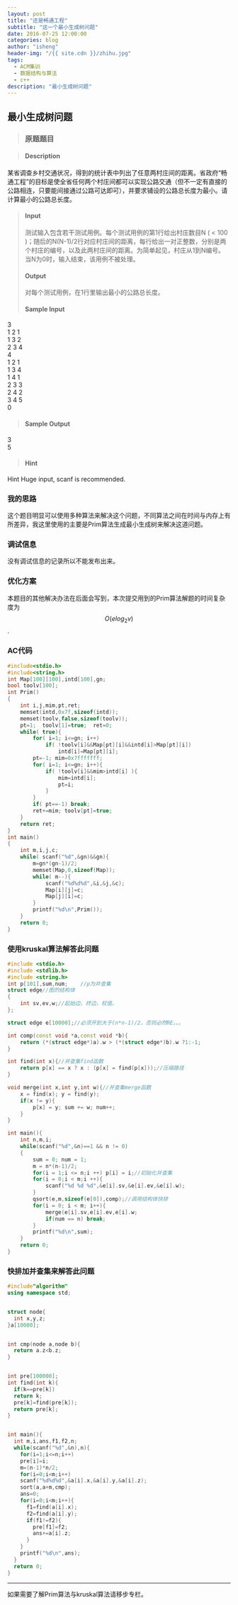 ```yaml
---
layout: post
title: "还是畅通工程"
subtitle: "这一个最小生成树问题"
date: 2016-07-25 12:00:00
categories: blog
author: "isheng"
header-img: "/{{ site.cdn }}/zhihu.jpg"
tags:
  - ACM集训
  - 数据结构与算法
  - c++
description: "最小生成树问题"
---
```


## 最小生成树问题

>### 原题题目  

>#### Description  
某省调查乡村交通状况，得到的统计表中列出了任意两村庄间的距离。省政府“畅通工程”的目标是使全省任何两个村庄间都可以实现公路交通（但不一定有直接的公路相连，只要能间接通过公路可达即可），并要求铺设的公路总长度为最小。请计算最小的公路总长度。
>  
>#### Input  
>
>测试输入包含若干测试用例。每个测试用例的第1行给出村庄数目N ( < 100 )；随后的N(N-1)/2行对应村庄间的距离，每行给出一对正整数，分别是两个村庄的编号，以及此两村庄间的距离。为简单起见，村庄从1到N编号。   
当N为0时，输入结束，该用例不被处理。  
>
>#### Output
>对每个测试用例，在1行里输出最小的公路总长度。
>
>#### Sample Input  
3  
1 2 1  
1 3 2  
2 3 4  
4  
1 2 1  
1 3 4  
1 4 1  
2 3 3  
2 4 2  
3 4 5  
0  
>
>#### Sample Output  
3  
5   
>
>#### Hint  
Hint  Huge input, scanf is recommended.  

### 我的思路
这个题目明显可以使用多种算法来解决这个问题，不同算法之间在时间与内存上有所差异，我这里使用的主要是Prim算法生成最小生成树来解决这道问题。

### 调试信息
没有调试信息的记录所以不能发布出来。

### 优化方案
本题目的其他解决办法在后面会写到，本次提交用到的Prim算法解题的时间复杂度为$$O(elog_{2}v)$$.

### AC代码
```c++
#include<stdio.h>  
#include<string.h>  
int Map[100][100],intd[100],gn;
bool toolv[100];
int Prim()
{
    int i,j,mim,pt,ret;
    memset(intd,0x7f,sizeof(intd));
    memset(toolv,false,sizeof(toolv));
    pt=1;  toolv[1]=true;  ret=0;
    while( true){
        for( i=1; i<=gn; i++)
            if( !toolv[i]&&Map[pt][i]&&intd[i]>Map[pt][i])
                intd[i]=Map[pt][i];
        pt=-1; mim=0x7fffffff;
        for( i=1; i<=gn; i++){
            if( !toolv[i]&&mim>intd[i] ){
                mim=intd[i];
                pt=i;
            }
        }
        if( pt==-1) break;
        ret+=mim; toolv[pt]=true;
    }
    return ret;
}
int main()
{
    int m,i,j,c;
    while( scanf("%d",&gn)&&gn){
        m=gn*(gn-1)/2;
        memset(Map,0,sizeof(Map));
        while( m--){
            scanf("%d%d%d",&i,&j,&c);
            Map[i][j]=c;
            Map[j][i]=c;
        }
        printf("%d\n",Prim());
    }
    return 0;
}  
```

### 使用kruskal算法解答此问题

```c++
#include <stdio.h>
#include <stdlib.h>
#include <string.h>
int p[101],sum,num;    //p为并查集
struct edge//图的结构体
{
    int sv,ev,w;//起始边，终边，权值。
};

struct edge e[10000];//必须开到大于(n*n-1)/2，否则必然RE。。。

int comp(const void *a,const void *b){
    return (*(struct edge*)a).w > (*(struct edge*)b).w ?1:-1;
}

int find(int x){//并查集find函数
    return p[x] == x ? x : (p[x] = find(p[x]));//压缩路径
}

void merge(int x,int y,int w){//并查集merge函数
    x = find(x); y = find(y);
    if(x != y){
        p[x] = y; sum += w; num++;
    }
}

int main(){
    int n,m,i;
    while(scanf("%d",&n)==1 && n != 0)
    {
        sum = 0; num = 1;
        m = n*(n-1)/2;
        for(i = 1;i <= n;i ++) p[i] = i;//初始化并查集
        for(i = 0;i < m;i ++){
            scanf("%d %d %d",&e[i].sv,&e[i].ev,&e[i].w);
        }
        qsort(e,m,sizeof(e[0]),comp);//调用结构体快排
        for(i = 0; i < m; i++){
            merge(e[i].sv,e[i].ev,e[i].w;
            if(num == n) break;
        }
        printf("%d\n",sum);
    }
    return 0;
}
```

### 快排加并查集来解答此问题
```c++
#include"algorithm"
using namespace std;


struct node{
  int x,y,z;
}a[10000];


int cmp(node a,node b){
  return a.z<b.z;
}


int pre[100000];
int find(int k){
  if(k==pre[k])
  return k;
  pre[k]=find(pre[k]);
  return pre[k];
}


int main(){
  int m,i,ans,f1,f2,n;
  while(scanf("%d",&n),n){
    for(i=1;i<=n;i++)
    pre[i]=i;
    m=(n-1)*n/2;
    for(i=0;i<m;i++)
    scanf("%d%d%d",&a[i].x,&a[i].y,&a[i].z);
    sort(a,a+m,cmp);
    ans=0;
    for(i=0;i<m;i++){
      f1=find(a[i].x);
      f2=find(a[i].y);
      if(f1!=f2){
        pre[f1]=f2;
        ans+=a[i].z;
      }
    }
    printf("%d\n",ans);
  }
  return 0;
}
```
---
如果需要了解Prim算法与kruskal算法请移步专栏。
